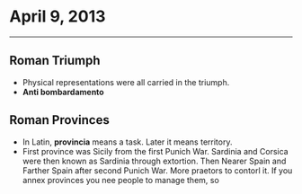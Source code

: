 # April 9, 2013
***
## Roman Triumph
-	Physical representations were all carried in the triumph.
-	**Anti bombardamento**

## Roman Provinces
-	In Latin, **provincia** means a task. Later it means territory.
-	First province was Sicily from the first Punich War. Sardinia and Corsica were then known as Sardinia through extortion. Then Nearer Spain and Farther Spain after second Punich War. More praetors to contorl it. If you annex provinces you nee people to manage them, so